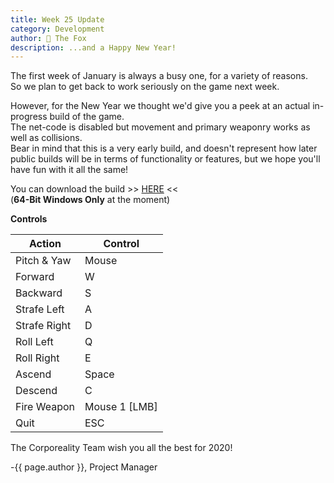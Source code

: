 ```yaml
---
title: Week 25 Update
category: Development
author: 🦊 The Fox
description: ...and a Happy New Year!
---
```


The first week of January is always a busy one, for a variety of reasons.  
So we plan to get back to work seriously on the game next week.

However, for the New Year we thought we'd give you a peek at an actual in-progress build of the game.  
The net-code is disabled but movement and primary weaponry works as well as collisions.  
Bear in mind that this is a very early build, and doesn't represent how later public builds will be in terms of functionality or features, but we hope you'll have fun with it all the same!

You can download the build >> [HERE](https://github.com/corporeality-space/web/releases/tag/v0.0.1) <<  
(**64-Bit Windows Only** at the moment)

**Controls**  

| Action       | Control       |
| ------------ | ------------- |
| Pitch & Yaw  | Mouse         |
| Forward      | W             |
| Backward     | S             |
| Strafe Left  | A             |
| Strafe Right | D             |
| Roll Left    | Q             |
| Roll Right   | E             |
| Ascend       | Space         |
| Descend      | C             |
| Fire Weapon  | Mouse 1 [LMB] |
| Quit         | ESC           |



The Corporeality Team wish you all the best for 2020!

-{{ page.author }}, Project Manager